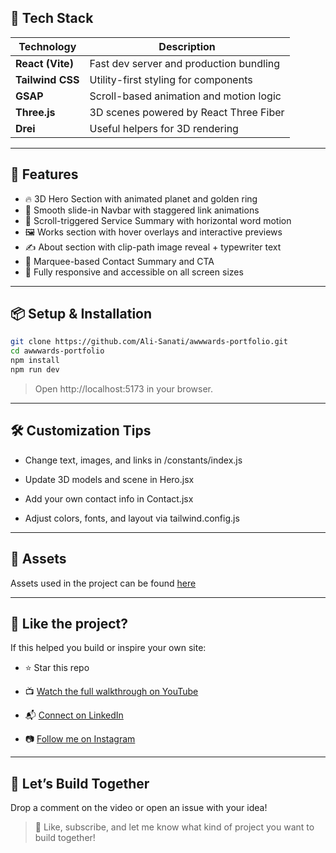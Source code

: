

## 🚀 Tech Stack

| Technology       | Description                             |
| ---------------- | --------------------------------------- |
| **React (Vite)** | Fast dev server and production bundling |
| **Tailwind CSS** | Utility-first styling for components    |
| **GSAP**         | Scroll-based animation and motion logic |
| **Three.js**     | 3D scenes powered by React Three Fiber  |
| **Drei**         | Useful helpers for 3D rendering         |

---

## 📁 Features

- 🔥 3D Hero Section with animated planet and golden ring
- 🧩 Smooth slide-in Navbar with staggered link animations
- 🎯 Scroll-triggered Service Summary with horizontal word motion
- 🖼️ Works section with hover overlays and interactive previews
- ✍️ About section with clip-path image reveal + typewriter text
- 🏁 Marquee-based Contact Summary and CTA
- 💼 Fully responsive and accessible on all screen sizes

---

## 📦 Setup & Installation

```bash
git clone https://github.com/Ali-Sanati/awwwards-portfolio.git
cd awwwards-portfolio
npm install
npm run dev
```

> Open http://localhost:5173 in your browser.

---

## 🛠️ Customization Tips

- Change text, images, and links in /constants/index.js

- Update 3D models and scene in Hero.jsx

- Add your own contact info in Contact.jsx

- Adjust colors, fonts, and layout via tailwind.config.js

---

## 🔗 Assets

Assets used in the project can be found [here](https://github.com/user-attachments/files/19820923/public.zip)

---

## 📣 Like the project?

If this helped you build or inspire your own site:

- ⭐ Star this repo

- 📺 [Watch the full walkthrough on YouTube](https://youtu.be/i0229UsdBwc)

- 📬 [Connect on LinkedIn](https://www.linkedin.com/in/ali-sanati)

- 📷 [Follow me on Instagram](https://www.instagram.com/ali.sanatidev/reels/)

---

## 🤝 Let’s Build Together

Drop a comment on the video or open an issue with your idea!

> 📩 Like, subscribe, and let me know what kind of project you want to build together!
